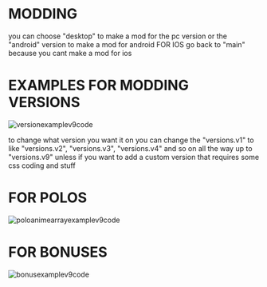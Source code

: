 # MODDING
you can choose "desktop" to make a mod for the pc version or the "android" version to make a mod for android
FOR IOS go back to "main" because you cant make a mod for ios


# EXAMPLES FOR MODDING VERSIONS
![versionexamplev9code](https://github.com/user-attachments/assets/3c61c50a-1232-41e4-90c7-5a5f3f2cae7d)

to change what version you want it on you can change the "versions.v1" to like "versions.v2", "versions.v3", "versions.v4" and so on all the way up to "versions.v9" unless if you want to add a custom version
that requires some css coding and stuff

# FOR POLOS
![poloanimearrayexamplev9code](https://github.com/user-attachments/assets/818364f3-4eed-4a7a-9e2f-e2afc274d139)

# FOR BONUSES
![bonusexamplev9code](https://github.com/user-attachments/assets/a67e339e-330e-42be-8501-bd2731867c5d)
